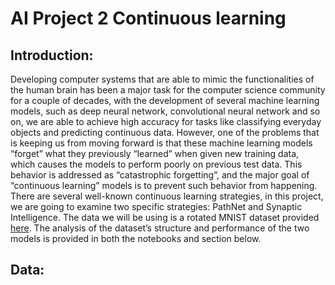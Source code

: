 # AI Project 2 Continuous learning

## Introduction:
Developing computer systems that are able to mimic the functionalities of the human brain has been a major task for the computer science community for a couple of decades, with the development of several machine learning models, such as deep neural network, convolutional neural network and so on, we are able to achieve high accuracy for tasks like classifying everyday objects and predicting continuous data. However, one of the problems that is keeping us from moving forward is that these machine learning models “forget” what they previously “learned” when given new training data, which causes the models to perform poorly on previous test data. This behavior is addressed as “catastrophic forgetting”, and the major goal of “continuous learning” models is to prevent such behavior from happening. 
	There are several well-known continuous learning strategies, in this project, we are going to examine two specific strategies: PathNet and Synaptic Intelligence. The data we will be using is a rotated MNIST dataset provided [here](https://github.com/facebookresearch/GradientEpisodicMemory/tree/master/data). The analysis of the dataset’s structure and performance of the two models is provided in both the notebooks and section below.
## Data:
